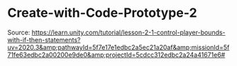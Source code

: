 # Create-with-Code-Prototype-2
Source: https://learn.unity.com/tutorial/lesson-2-1-control-player-bounds-with-if-then-statements?uv=2020.3&amp;pathwayId=5f7e17e1edbc2a5ec21a20af&amp;missionId=5f71fe63edbc2a00200e9de0&amp;projectId=5cdcc312edbc2a24a41671e6#
